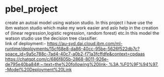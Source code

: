 # pbel_project
create an autoai model using watson studio.
In this project i have use the ibm watson studio which make my work easier and aslo help in the creation of (linear regression,logistic regression, random forest) etc.In this model the watson studio use the decision tree classifier.  
link of  deployment:-
https://au-syd.dai.cloud.ibm.com/ml-runtime/deployments/15cf68e8-da86-40cc-95be-5626f522db7c?space_id=9a5c788c-7ad4-40c7-a0b2-f71a3fcffdfe&context=cpdaas
https://chatgpt.com/c/686f805b-2868-8011-926e-de795e40ba84#:~:text=the%20following%20link-,%3A,%F0%9F%94%97,-Model%20Deployment%20Link
